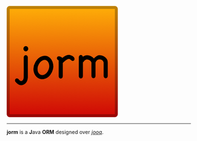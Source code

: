 <img src="jorm.png">

------

**jorm** is a **J**ava **ORM** designed over [*jooq*](http://jooq.org/).